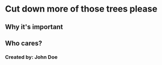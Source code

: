 # Cut down more of those trees please

## Why it's important

## Who cares?


### Created by: John Doe